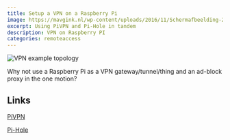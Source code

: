```yaml
---
title: Setup a VPN on a Raspberry Pi
image: https://mavgink.nl/wp-content/uploads/2016/11/Schermafbeelding-2017-02-17-om-15.44.26.png
excerpt: Using PiVPN and Pi-Hole in tandem
description: VPN on Raspberry PI
categories: remoteaccess
---
```

![VPN example topology](https://i.stack.imgur.com/PfxtX.png)

Why not use a Raspberry Pi as a VPN gateway/tunnel/thing and an ad-block proxy in the one motion?

## Links
[PiVPN](http://www.pivpn.io/)

[Pi-Hole](https://pi-hole.net/)
